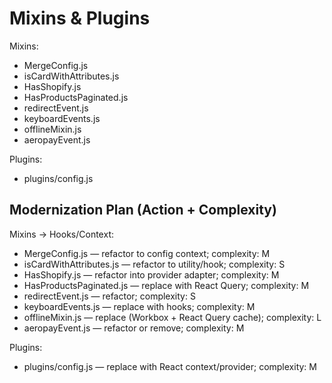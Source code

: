 # Mixins & Plugins

Mixins:
- MergeConfig.js
- isCardWithAttributes.js
- HasShopify.js
- HasProductsPaginated.js
- redirectEvent.js
- keyboardEvents.js
- offlineMixin.js
- aeropayEvent.js

Plugins:
- plugins/config.js

## Modernization Plan (Action + Complexity)

Mixins → Hooks/Context:
- MergeConfig.js — refactor to config context; complexity: M
- isCardWithAttributes.js — refactor to utility/hook; complexity: S
- HasShopify.js — refactor into provider adapter; complexity: M
- HasProductsPaginated.js — replace with React Query; complexity: M
- redirectEvent.js — refactor; complexity: S
- keyboardEvents.js — replace with hooks; complexity: M
- offlineMixin.js — replace (Workbox + React Query cache); complexity: L
- aeropayEvent.js — refactor or remove; complexity: M

Plugins:
- plugins/config.js — replace with React context/provider; complexity: M
